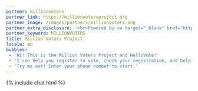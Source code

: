 ```yaml
---
partner: millionvoters
partner_link: https://millionvotersproject.org
partner_image: /images/partners/millionvoters.png
partner_extra_disclosure: '<br>Powered by <a target="_blank" href="https://presente.org">Presente</a>.'
partner_keyword: MILLIONVOTERS
title: Million Voters Project
locale: en
bubbles:
 - 'Hi! This is the Million Voters Project and HelloVote!'
 - 'I can help you register to vote, check your registration, and help your friends register.'
 - 'Try me out! Enter your phone number to start.'
---
```

{% include chat.html %}
